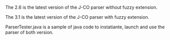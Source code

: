 The 2.6 is the latest version of the J-CO parser without fuzzy extension.

The 3.1 is the latest version of the J-CO parser with fuzzy extension.

ParserTester.java is a sample of java code to instatiante, launch and use the parser of both version.
